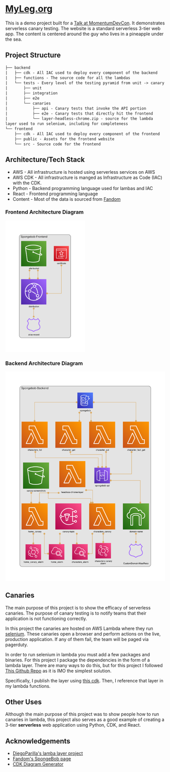 
# [MyLeg.org](https://myleg.org)

This is a demo project built for a [Talk at MomentumDevCon](https://momentumdevcon.com/session/348720). It demonstrates serverless canary testing. The website is a standard serverless 3-tier web app. 
The content is centered around the guy who lives in a pineapple under the sea.

## Project Structure
```
├── backend
|   ├── cdk - All IAC used to deploy every component of the backend
|   ├── functions - The source code for all the lambdas
|   └── tests - Every level of the testing pyramid from unit -> canary
|       ├── unit 
|       ├── integration
|       ├── e2e
|       └── canaries
|           ├── api - Canary tests that invoke the API portion 
|           ├── e2e - Canary tests that directly hit the frontend
|           └── layer-headless-chrome.zip - source for the lambda layer used to run selenium, including for completeness
└── frontend
    ├── cdk - All IAC used to deploy every component of the frontend
    ├── public - Assets for the frontend website
    └── src - Source code for the frontend
```

## Architecture/Tech Stack
- AWS - All infrastructure is hosted using serverless services on AWS 
- AWS CDK - All infrastructure is manged as Infrastructure as Code (IAC) with the CDK.
- Python - Backend programming language used for lambas and IAC
- React - Frontend programming language
- Content - Most of the data is sourced from [Fandom](https://spongebob.fandom.com)

### Frontend Architecture Diagram
<img src="frontend/cdk/diagram.png" width="250">

### Backend Architecture Diagram
<img src="backend/cdk/diagram.png" width="1000">

## Canaries
The main purpose of this project is to show the efficacy of serverless canaries. The purpose of canary testing is to notify
teams that their application is not functioning correctly. 

In this project the canaries are hosted on AWS Lambda where they run [selenium](https://selenium-python.readthedocs.io/). These canaries open a browser and
perform actions on the live, production application. If any of them fail, the team will be paged via pagerduty. 

In order to run selenium in lambda you must add a few packages and binaries. For this project I package the dependencies in the form of a lambda layer.
There are many ways to do this, but for this project I followed [This Github Repo](https://github.com/diegoparrilla/headless-chrome-aws-lambda-layer)
as it is IMO the simplest solution.

Specifically, I publish the layer using [this cdk](backend/cdk/app.py). Then, I reference that layer in my lambda functions.

## Other Uses
Although the main purpose of this project was to show people how to run canaries in lambda, this project
also serves as a good example of creating a 3-tier **serverless** web application using Python, CDK, and React. 


## Acknowledgements
* [DiegoParilla's lamba layer project](https://github.com/diegoparrilla/headless-chrome-aws-lambda-layer)
* [Fandom's SpongeBob page](https://spongebob.fandom.com/wiki/Encyclopedia_SpongeBobia)
* [CDK Diagram Generator](https://github.com/pistazie/cdk-dia)
